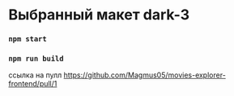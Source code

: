 # Выбранный макет dark-3

### `npm start`
### `npm run build`

ссылка на пулл 
https://github.com/Magmus05/movies-explorer-frontend/pull/1